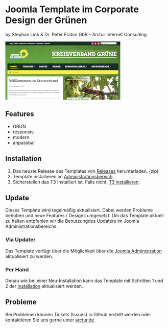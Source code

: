 # Joomla Template im Corporate Design der Grünen
by Stephan Link & Dr. Peter Frahm GbR - Arctur Internet Consulting

![Template Preview](https://github.com/arctur-de/joomla-template-die-gruenen/blob/master/template_preview.png)

## Features
* GRÜN
* responsiv
* modern
* anpassbar

## Installation
1. Das neuste Release des Templates von [Releases](https://github.com/arctur-de/joomla-template-die-gruenen/releases/latest) herunterladen. (zip)
2. Template installieren im [Administrationsbereich](https://docs.joomla.org/J3.x:Installing_a_template/de).
3. Sicherstellen das T3 Installiert ist. Falls nicht, [T3 installieren](http://www.t3-framework.org/documentation/installation).

## Update
Dieses Template wird regelmäßig aktualisiert. Dabei werden Probleme behoben und neue Features / Designs umgesetzt. Um das Template aktuell zu halten entpfehlen wir die Benutzungdes  Updaters im Joomla Administrationsbereichs.

### Via Updater
Das Template verfügt über die Möglichkeit über die [Joomla Administration](https://docs.joomla.org/Help39:Extensions_Extension_Manager_Update/de) aktualisiert zu werden.

### Per Hand
Genau wie bei einer Neu-Installation kann das Template mit Schritten 1 und 2 der [Installation](#installation) aktualisiert werden.

## Probleme
Bei Problemen können Tickets (Issues) in Github erstellt werden oder kontaktieren Sie uns gerne unter [arctur.de](http://arctur.de).
